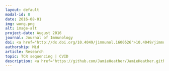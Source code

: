 ```yaml
---
layout: default
modal-id: 8
date: 2016-08-01
img: wong.png
alt: image-alt
project-date: August 2016
journal: Journal of Immunology
doi: <a href="http://dx.doi.org/10.4049/jimmunol.1600526">10.4049/jimmunol.1600526</a>
authorship: Mid
article: Research
topic: TCR sequencing | CVID 
description: <a href="https://github.com/JamieHeather/JamieHeather.github.io/raw/master/_pdfs/Wong_2016_JI_CVID_TCRs.pdf">Download pdf</a><p>This paper holds a particular prestige for me, as it's my first publication with Mark Cobbold's group, yet it happened before I'd actually started in the lab!<p> This work is the product of Gabriel Wong, an MD PhD from Mark's lab in Birmingham (where he worked before MGH, moving across about a year before I started working for him). My contribution to this paper was extremely minimal, having been only brought on after the first round of reviewers to help flesh out a couple of the analyses, so I shan't say too much about it here beyond a quick summary.<p> Effectively this is a close examination of the TCR repertoires of patients with Common Variable Immmunodeficiency, which is often typically thought of/dealt with as just a B-cell disorder. Using TCRseq, flow cytometry among other tests Gabriel and colleagues showed that a particular subgroup of patients' pathology may be driven by a deficit of naive T-cells, resulting in a lack in repertoire diversity which likely contributes to their susceptibility to infection.
---
```

